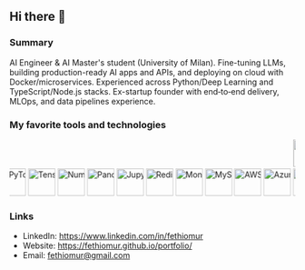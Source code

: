 ## Hi there 👋

### Summary

AI Engineer & AI Master's student (University of Milan). Fine-tuning LLMs, building production-ready AI apps and APIs, and deploying on cloud with Docker/microservices. Experienced across Python/Deep Learning and TypeScript/Node.js stacks. Ex-startup founder with end‑to‑end delivery, MLOps, and data pipelines experience.

### My favorite tools and technologies

<div align="center">
  <marquee behavior="scroll" direction="left" scrollamount="6">
    <img src="https://skillicons.dev/icons?i=nextjs" height="48" alt="Next.js" />
    <img src="https://skillicons.dev/icons?i=react" height="48" alt="React" />
    <img src="https://skillicons.dev/icons?i=ts" height="48" alt="TypeScript" />
    <img src="https://skillicons.dev/icons?i=nodejs" height="48" alt="Node.js" />
    <img src="https://skillicons.dev/icons?i=nestjs" height="48" alt="NestJS" />
    <img src="https://skillicons.dev/icons?i=express" height="48" alt="Express" />
    <img src="https://skillicons.dev/icons?i=prisma" height="48" alt="Prisma" />
    <img src="https://skillicons.dev/icons?i=postgres" height="48" alt="PostgreSQL" />
    <img src="https://skillicons.dev/icons?i=supabase" height="48" alt="Supabase" />
    <img src="https://skillicons.dev/icons?i=playwright" height="48" alt="Playwright" />
    <img src="https://skillicons.dev/icons?i=socketio" height="48" alt="Socket.IO" />
    <img src="https://skillicons.dev/icons?i=zod" height="48" alt="Zod" />
    <img src="https://skillicons.dev/icons?i=tailwind" height="48" alt="Tailwind CSS" />
    <img src="https://skillicons.dev/icons?i=docker" height="48" alt="Docker" />
  </marquee>

  <marquee behavior="scroll" direction="right" scrollamount="6">
    <img src="https://skillicons.dev/icons?i=python" height="48" alt="Python" />
    <img src="https://skillicons.dev/icons?i=pytorch" height="48" alt="PyTorch" />
    <img src="https://skillicons.dev/icons?i=tensorflow" height="48" alt="TensorFlow" />
    <img src="https://skillicons.dev/icons?i=numpy" height="48" alt="NumPy" />
    <img src="https://skillicons.dev/icons?i=pandas" height="48" alt="Pandas" />
    <img src="https://skillicons.dev/icons?i=jupyter" height="48" alt="Jupyter" />
    <img src="https://skillicons.dev/icons?i=redis" height="48" alt="Redis" />
    <img src="https://skillicons.dev/icons?i=mongodb" height="48" alt="MongoDB" />
    <img src="https://skillicons.dev/icons?i=mysql" height="48" alt="MySQL" />
    <img src="https://skillicons.dev/icons?i=aws" height="48" alt="AWS" />
    <img src="https://skillicons.dev/icons?i=azure" height="48" alt="Azure" />
    <img src="https://skillicons.dev/icons?i=gcp" height="48" alt="GCP" />
    <img src="https://skillicons.dev/icons?i=flutter" height="48" alt="Flutter" />
    <img src="https://skillicons.dev/icons?i=dart" height="48" alt="Dart" />
    <img src="https://skillicons.dev/icons?i=unity" height="48" alt="Unity" />
    <img src="https://skillicons.dev/icons?i=cs" height="48" alt="C#" />
    <img src="https://skillicons.dev/icons?i=linux" height="48" alt="Linux" />
    <img src="https://skillicons.dev/icons?i=git" height="48" alt="Git" />
    <img src="https://skillicons.dev/icons?i=github" height="48" alt="GitHub" />
    <img src="https://skillicons.dev/icons?i=postman" height="48" alt="Postman" />
  </marquee>
</div>

### Links
- LinkedIn: https://www.linkedin.com/in/fethiomur
- Website: https://fethiomur.github.io/portfolio/
- Email: fethiomur@gmail.com

<!--
**FethiOmur/FethiOmur** is a ✨ _special_ ✨ repository because its `README.md` (this file) appears on your GitHub profile.
-->
